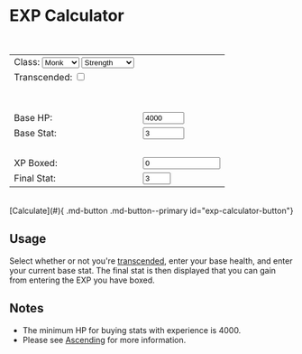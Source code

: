 # EXP Calculator

<form id="exp-calculator">
  <table class="CalculatorTable">
   <tr>
    <td>
      <label>Class:</label>
      <select name="class" id="exp-calculator-class">
        <option value="monk">Monk</option>
        <option value="priest">Priest</option>
        <option value="rogue">Rogue</option>
        <option value="warrior">Warrior</option>
        <option value="wizard">Wizard</option>
      </select>
      <select name="stat" id="exp-calculator-stat-type">
        <option value="str">Strength</option>
        <option value="int">Intelligence</option>
        <option value="wis">Wisdom</option>
        <option value="con">Constitution</option>
        <option value="dex">Dexterity</option>
      </select>
    </td>
  </tr>
  <tr>
    <td>
      <label for="exp-calculator-transcended">Transcended:</label>
      <input type="checkbox" id="exp-calculator-transcended" name="transcended" value="Transcended">
    </td>
  </tr>
  <tr>
    <td><br><br></td>
  </tr>
  <tr>
    <td>Base HP: </td>
    <td>
      <input type="text" size="6" value="4000" class="CalculatorInputBox md-typeset" id="exp-calculator-hp">
    </td>
  </tr>
  <tr>
    <td>Base Stat: </td>
    <td>
      <input type="text" size="6" value="3" class="CalculatorInputBox md-typeset" id="exp-calculator-stat-base">
    </td>
  </tr>
  <tr>
    <td><br></td>
  </tr>
  <tr>
    <td>XP Boxed:</td>
    <td>
      <input type="text" size="14" value="0" class="CalculatorInputBox md-typeset" id="exp-calculator-experience">
    </td>
  </tr>
  <br>
  <tr>
    <td>Final Stat:</td>
    <td>
      <input type="text" size="3" value="3" class="CalculatorInfoBox md-typeset" id="exp-calculator-stat-final" readonly>
    </td>
  </tr>
  </table>
</form>

<br>
[Calculate](#){ .md-button .md-button--primary id="exp-calculator-button"}

## Usage

Select whether or not you're [transcended](../../classes/transcending), enter your base health, and enter your current base stat. The final stat is then displayed that you can gain from entering the EXP you have boxed.

## Notes

- The minimum HP for buying stats with experience is 4000.
- Please see [Ascending](../../classes/ascending) for more information.